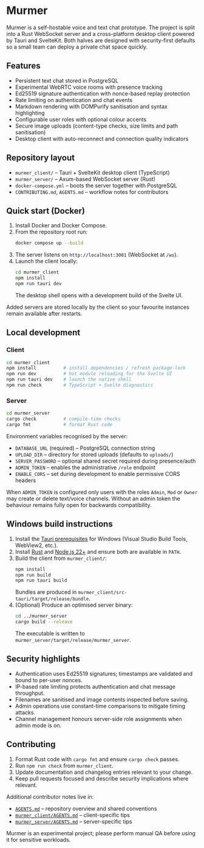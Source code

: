 # Murmer

Murmer is a self-hostable voice and text chat prototype. The project is split
into a Rust WebSocket server and a cross-platform desktop client powered by
Tauri and SvelteKit. Both halves are designed with security-first defaults so a
small team can deploy a private chat space quickly.

## Features
- Persistent text chat stored in PostgreSQL
- Experimental WebRTC voice rooms with presence tracking
- Ed25519 signature authentication with nonce-based replay protection
- Rate limiting on authentication and chat events
- Markdown rendering with DOMPurify sanitisation and syntax highlighting
- Configurable user roles with optional colour accents
- Secure image uploads (content-type checks, size limits and path sanitisation)
- Desktop client with auto-reconnect and connection quality indicators

## Repository layout
- `murmer_client/` – Tauri + SvelteKit desktop client (TypeScript)
- `murmer_server/` – Axum-based WebSocket server (Rust)
- `docker-compose.yml` – boots the server together with PostgreSQL
- `CONTRIBUTING.md`, `AGENTS.md` – workflow notes for contributors

## Quick start (Docker)
1. Install Docker and Docker Compose.
2. From the repository root run:
   ```bash
   docker compose up --build
   ```
3. The server listens on `http://localhost:3001` (WebSocket at `/ws`).
4. Launch the client locally:
   ```bash
   cd murmer_client
   npm install
   npm run tauri dev
   ```
   The desktop shell opens with a development build of the Svelte UI.

Added servers are stored locally by the client so your favourite instances
remain available after restarts.

## Local development
### Client
```bash
cd murmer_client
npm install          # install dependencies / refresh package-lock
npm run dev          # hot module reloading for the Svelte UI
npm run tauri dev    # launch the native shell
npm run check        # TypeScript + Svelte diagnostics
```

### Server
```bash
cd murmer_server
cargo check          # compile-time checks
cargo fmt            # format Rust code
```

Environment variables recognised by the server:
- `DATABASE_URL` (required) – PostgreSQL connection string
- `UPLOAD_DIR` – directory for stored uploads (defaults to `uploads/`)
- `SERVER_PASSWORD` – optional shared secret required during presence/auth
- `ADMIN_TOKEN` – enables the administrative `/role` endpoint
- `ENABLE_CORS` – set during development to enable permissive CORS headers

When `ADMIN_TOKEN` is configured only users with the roles `Admin`, `Mod` or
`Owner` may create or delete text/voice channels. Without an admin token the
behaviour remains fully open for backwards compatibility.

## Windows build instructions
1. Install the [Tauri prerequisites](https://v2.tauri.app/start/prerequisites/) for
   Windows (Visual Studio Build Tools, WebView2, etc.).
2. Install [Rust](https://www.rust-lang.org/tools/install) and
   [Node.js 22+](https://nodejs.org) and ensure both are available in `PATH`.
3. Build the client from `murmer_client/`:
   ```bash
   npm install
   npm run build
   npm run tauri build
   ```
   Bundles are produced in `murmer_client/src-tauri/target/release/bundle`.
4. (Optional) Produce an optimised server binary:
   ```bash
   cd ../murmer_server
   cargo build --release
   ```
   The executable is written to `murmer_server/target/release/murmer_server`.

## Security highlights
- Authentication uses Ed25519 signatures; timestamps are validated and bound to
  per-user nonces.
- IP-based rate limiting protects authentication and chat message throughput.
- Filenames are sanitised and image contents inspected before saving.
- Admin operations use constant-time comparisons to mitigate timing attacks.
- Channel management honours server-side role assignments when admin mode is on.

## Contributing
1. Format Rust code with `cargo fmt` and ensure `cargo check` passes.
2. Run `npm run check` from `murmer_client`.
3. Update documentation and changelog entries relevant to your change.
4. Keep pull requests focused and describe security implications where relevant.

Additional contributor notes live in:
- [`AGENTS.md`](AGENTS.md) – repository overview and shared conventions
- [`murmer_client/AGENTS.md`](murmer_client/AGENTS.md) – client-specific tips
- [`murmer_server/AGENTS.md`](murmer_server/AGENTS.md) – server-specific tips

Murmer is an experimental project; please perform manual QA before using it for
sensitive workloads.
